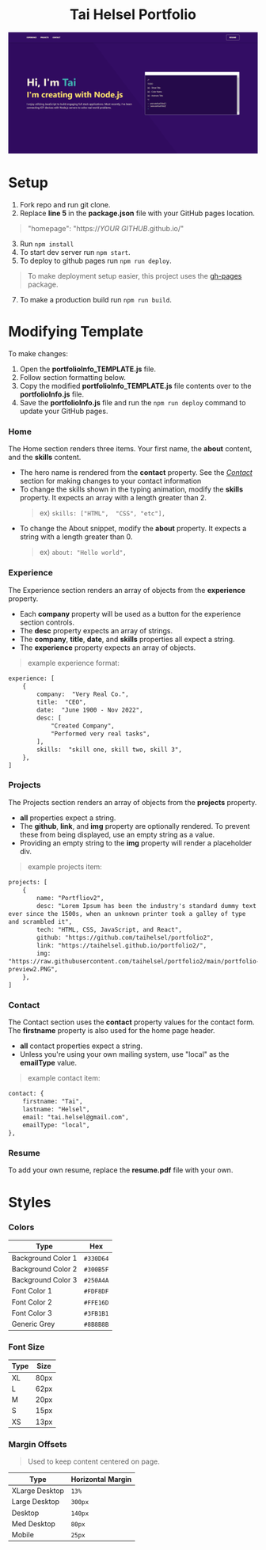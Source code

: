 <h1 align="center">
    Tai Helsel Portfolio
</h1>

![demo](https://raw.githubusercontent.com/taihelsel/portfolio2/main/portfolio-preview2.PNG)

# Setup

 1. Fork repo and run git clone.
 2. Replace **line 5** in the **package.json** file with your GitHub pages location.
  > "homepage":  "https://*YOUR GITHUB*.github.io/"
 3. Run `npm install`
 4. To start dev server run `npm start`.
 5. To deploy to github pages run `npm run deploy`.
 > To make deployment setup easier, this project uses the [gh-pages](https://github.com/tschaub/gh-pages) package.
 7. To make a production build run  `npm run build`.

# Modifying Template
To make changes:

 1. Open the **portfolioInfo_TEMPLATE.js** file.
 2. Follow section formatting below.
 3. Copy the modified **portfolioInfo_TEMPLATE.js** file contents over to the  **portfolioInfo.js** file.
 4. Save the **portfolioInfo.js** file and run the `npm run deploy` command to update your GitHub pages.

### Home
The Home section renders three items. Your first name, the **about** content, and the **skills** content. 

- The hero name is rendered from the **contact** property. See the *[Contact](https://github.com/taihelsel/portfolio2#contact)* section for making changes to your contact information	
 - To change the skills shown in the typing animation, modify the **skills** property. It expects an array with a length greater than 2.
	> ex) `skills: ["HTML",  "CSS", "etc"],`
- To change the About snippet, modify the **about** property. It expects a string with a length greater than 0.
	> ex) `about: "Hello world",`

### Experience
The Experience section renders an array of objects from the **experience** property.

- Each **company** property will be used as a button for the experience section controls.
- The **desc** property expects an array of strings.
- The **company**, **title**, **date**, and **skills** properties all expect a string.
- The **experience** property expects an array of objects.

> example experience format: 
```
experience: [
	{
	    company:  "Very Real Co.",
	    title:  "CEO",
	    date:  "June 1900 - Nov 2022",
	    desc: [
		    "Created Company",
		    "Performed very real tasks",
	    ],
		skills:  "skill one, skill two, skill 3",
	},
]
```

### Projects
The Projects section renders an array of objects from the **projects** property.

- **all** properties expect a string.
- The **github**, **link**, and **img** property are optionally rendered. To prevent these from being displayed, use an empty string as a value. 
- Providing an empty string to the **img** property will render a placeholder div.

> example projects item: 
```
projects: [
    {
        name: "Portfliov2",
        desc: "Lorem Ipsum has been the industry's standard dummy text ever since the 1500s, when an unknown printer took a galley of type and scrambled it",
        tech: "HTML, CSS, JavaScript, and React",
        github: "https://github.com/taihelsel/portfolio2",
        link: "https://taihelsel.github.io/portfolio2/",
        img: "https://raw.githubusercontent.com/taihelsel/portfolio2/main/portfolio-preview2.PNG",
    },
]
```
### Contact
The Contact section uses the **contact** property values for the contact form. The **firstname** property is also used for the home page header.

- **all** contact properties expect a string.
- Unless you're using your own mailing system, use "local" as the **emailType** value.

> example contact item: 
```
contact: {
    firstname: "Tai",
    lastname: "Helsel",
    email: "tai.helsel@gmail.com",
    emailType: "local",
},
```
### Resume
To add your own resume, replace the **resume.pdf** file with your own.

# Styles
### Colors
| Type | Hex |
|--|--|
| Background Color 1 | `#330D64` |
| Background Color 2 | `#300B5F` |
| Background Color 3 | `#250A4A` |
| Font Color 1 | `#FDF8DF` |
| Font Color 2 | `#FFE16D` |
| Font Color 3 | `#3FB1B1` |
| Generic Grey | `#8B8B8B` |
### Font Size
| Type | Size|
|--|--|
|  XL | 80px |
|  L | 62px|
|  M | 20px |
|  S | 15px |
|  XS | 13px |

### Margin Offsets
> Used to keep content centered on page.

| Type | Horizontal Margin|
|--|--|
| XLarge Desktop | `13%` |
| Large Desktop | `300px` |
| Desktop | `140px` |
| Med Desktop | `80px` |
| Mobile | `25px` |
